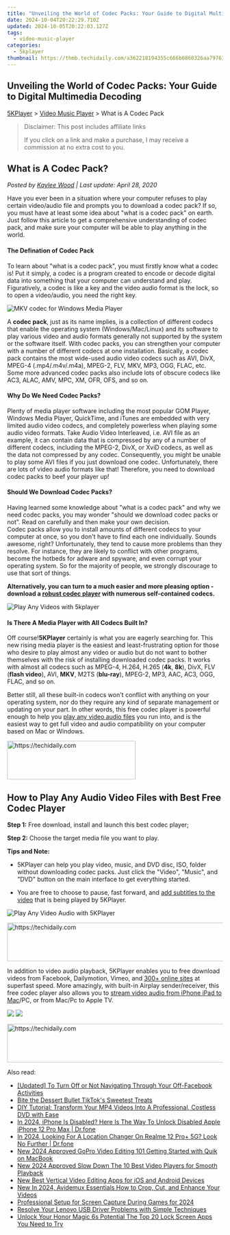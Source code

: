 ```yaml
---
title: "Unveiling the World of Codec Packs: Your Guide to Digital Multimedia Decoding"
date: 2024-10-04T20:22:29.710Z
updated: 2024-10-05T20:22:03.127Z
tags:
  - video-music-player
categories:
  - 5kplayer
thumbnail: https://thmb.techidaily.com/a362218194355c666b0860326aa79761dfe27d2518f12f424f4610cd1ffe517b.jpg
---
```


## Unveiling the World of Codec Packs: Your Guide to Digital Multimedia Decoding

[5KPlayer](https://tools.techidaily.com/5kplayer/products/) \> [Video Music Player](https://tools.techidaily.com/5kplayer/video-music-player/) \> What is A Codec Pack

>  Disclaimer: This post includes affiliate links
>
>  If you click on a link and make a purchase, I may receive a commission at no extra cost to you.
>

## What is A Codec Pack?

 _Posted by [Kaylee Wood](https://www.quora.com/profile/Amanda-Hu-21) | Last update: April 28, 2020_

Have you ever been in a situation where your computer refuses to play certain video/audio file and prompts you to download a codec pack? If so, you must have at least some idea about "what is a codec pack" on earth. Just follow this article to get a comprehensive understanding of codec pack, and make sure your computer will be able to play anything in the world.

#### **The Defination of Codec Pack**

To learn about "what is a codec pack", you must firstly know what a codec is! Put it simply, a codec is a program created to encode or decode digital data into something that your computer can understand and play. Figuratively, a codec is like a key and the video audio format is the lock, so to open a video/audio, you need the right key.

![MKV codec for Windows Media Player](https://www.5kplayer.com/video-music-player/img/audio-video-codecs-1204.jpg) 

A **codec pack**, just as its name implies, is a collection of different codecs that enable the operating system (Windows/Mac/Linux) and its software to play various video and audio formats generally not supported by the system or the software itself. With codec packs, you can strengthen your computer with a number of different codecs at one installation. Basically, a codec pack contains the most wide-used audio video codecs such as AVI, DivX, MPEG-4 (.mp4/.m4v/.m4a), MPEG-2, FLV, MKV, MP3, OGG, FLAC, etc. Some more advanced codec packs also include lots of obscure codecs like AC3, ALAC, AMV, MPC, XM, OFR, OFS, and so on.

#### **Why Do We Need Codec Packs?**

Plenty of media player software including the most popular GOM Player, Windows Media Player, QuickTime, and iTunes are embedded with very limited audio video codecs, and completely powerless when playing some audio video formats. Take Audio Video Interleaved, i.e. AVI file as an example, it can contain data that is compressed by any of a number of different codecs, including the MPEG-2, DivX, or XviD codecs, as well as the data not compressed by any codec. Consequently, you might be unable to play some AVI files if you just download one codec. Unfortunately, there are lots of video audio formats like that! Therefore, you need to download codec packs to beef your player up! 

#### **Should We Download Codec Packs?**

Having learned some knowledge about "what is a codec pack" and why we need codec packs, you may wonder "should we download codec packs or not". Read on carefully and then make your own decision.  
Codec packs allow you to install amounts of different codecs to your computer at once, so you don't have to find each one individually. Sounds awesome, right? Unfortunately, they tend to cause more problems than they resolve. For instance, they are likely to conflict with other programs, become the hotbeds for adware and spyware, and even corrupt your operating system. So for the majority of people, we strongly discourage to use that sort of things.

**Alternatively, you can turn to a much easier and more pleasing option - download a [robust codec player](https://tools.techidaily.com/5kplayer/video-music-player/) with numerous self-contained codecs.**

![Play Any Videos with 5kplayer](https://www.5kplayer.com/video-music-player/../airplay/img/video-streaming.jpg) 

#### **Is There A Media Player with All Codecs Built In?**

Off course!**5KPlayer** certainly is what you are eagerly searching for. This new rising media player is the easiest and least-frustrating option for those who desire to play almost any video or audio but do not want to bother themselves with the risk of installing downloaded codec packs. It works with almost all codecs such as MPEG-4, H.264, H.265 (**4k**, **8k**), DivX, FLV (**flash video**), AVI, **MKV**, M2TS (**blu-ray**), MPEG-2, MP3, AAC, AC3, OGG, FLAC, and so on.

Better still, all these built-in codecs won't conflict with anything on your operating system, nor do they require any kind of separate management or updating on your part. In other words, this free codec player is powerful enough to help you [play any video audio files](https://tools.techidaily.com/5kplayer/video-music-player/) you run into, and is the easiest way to get full video and audio compatibility on your computer based on Mac or Windows.

<!-- affiliate ads begin -->
<a href="https://aligracehair.sjv.io/c/5597632/1880972/19272" target="_top" id="1880972">
  <img src="//a.impactradius-go.com/display-ad/19272-1880972" border="0" alt="https://techidaily.com" width="300" height="90"/>
</a>
<img height="0" width="0" src="https://aligracehair.sjv.io/i/5597632/1880972/19272" style="position:absolute;visibility:hidden;" border="0" />
<!-- affiliate ads end -->

## How to Play Any Audio Video Files with Best Free Codec Player

**Step 1:** Free download, install and launch this best codec player;

**Step 2:** Choose the target media file you want to play.

**Tips and Note:**

* 5KPlayer can help you play video, music, and DVD disc, ISO, folder without downloading codec packs. Just click the "Video", "Music", and "DVD" button on the main interface to get everything started.
  
* You are free to choose to pause, fast forward, and [add subtitles to the video](https://tools.techidaily.com/5kplayer/video-music-player/) that is being played by 5KPlayer.

![Play Any Video Audio with 5KPlayer](https://www.5kplayer.com/video-music-player/img/5kplayer-freeaacplayer-yxt-030601.jpg) 

<!-- affiliate ads begin -->
<a href="https://aligracehair.sjv.io/c/5597632/1972698/19272" target="_top" id="1972698">
  <img src="//a.impactradius-go.com/display-ad/19272-1972698" border="0" alt="https://techidaily.com" width="728" height="90"/>
</a>
<img height="0" width="0" src="https://aligracehair.sjv.io/i/5597632/1972698/19272" style="position:absolute;visibility:hidden;" border="0" />
<!-- affiliate ads end -->

In addition to video audio playback, 5KPlayer enables you to free download videos from Facebook, Dailymotion, Vimeo, and [300+ online sites](https://tools.techidaily.com/5kplayer/youtube-download/) at superfast speed. More amazingly, with built-in Airplay sender/receiver, this free codec player also allows you to [stream video audio from iPhone iPad to Mac](https://tools.techidaily.com/5kplayer/airplay/)/PC, or from Mac/Pc to Apple TV. 

[![](https://www.5kplayer.com/video-music-player/../button/freedownwhitewin.png)](https://tools.techidaily.com/5kplayer/products/) [![](https://www.5kplayer.com/video-music-player/../button/freedownwhitemac.png)](https://tools.techidaily.com/5kplayer/products/)

<!-- affiliate ads begin -->
<a href="https://appsumo.8odi.net/c/5597632/2144299/7443" target="_top" id="2144299">
  <img src="//a.impactradius-go.com/display-ad/7443-2144299" border="0" alt="https://techidaily.com" width="728" height="90"/>
</a>
<img height="0" width="0" src="https://appsumo.8odi.net/i/5597632/2144299/7443" style="position:absolute;visibility:hidden;" border="0" />
<!-- affiliate ads end -->

<ins class="adsbygoogle"
     style="display:block"
     data-ad-format="autorelaxed"
     data-ad-client="ca-pub-7571918770474297"
     data-ad-slot="1223367746"></ins>

<ins class="adsbygoogle"
     style="display:block"
     data-ad-client="ca-pub-7571918770474297"
     data-ad-slot="8358498916"
     data-ad-format="auto"
     data-full-width-responsive="true"></ins>

<span class="atpl-alsoreadstyle">Also read:</span>
<div><ul>
<li><a href="https://some-guidance.techidaily.com/updated-to-turn-off-or-not-navigating-through-your-off-facebook-activities/"><u>[Updated] To Turn Off or Not Navigating Through Your Off-Facebook Activities</u></a></li>
<li><a href="https://tiktok-clips.techidaily.com/bite-the-dessert-bullet-tiktoks-sweetest-treats/"><u>Bite the Dessert Bullet TikTok's Sweetest Treats</u></a></li>
<li><a href="https://dvd-bd.techidaily.com/diy-tutorial-transform-your-mp4-videos-into-a-professional-costless-dvd-with-ease/"><u>DIY Tutorial: Transform Your MP4 Videos Into A Professional, Costless DVD with Ease</u></a></li>
<li><a href="https://iphone-unlock.techidaily.com/in-2024-iphone-is-disabled-here-is-the-way-to-unlock-disabled-apple-iphone-12-pro-max-drfone-by-drfone-ios/"><u>In 2024, iPhone Is Disabled? Here Is The Way To Unlock Disabled Apple iPhone 12 Pro Max | Dr.fone</u></a></li>
<li><a href="https://phone-solutions.techidaily.com/in-2024-looking-for-a-location-changer-on-realme-12-proplus-5g-look-no-further-drfone-by-drfone-virtual-android/"><u>In 2024, Looking For A Location Changer On Realme 12 Pro+ 5G? Look No Further | Dr.fone</u></a></li>
<li><a href="https://video-ai-editor.techidaily.com/new-2024-approved-gopro-video-editing-101-getting-started-with-quik-on-macbook/"><u>New 2024 Approved GoPro Video Editing 101 Getting Started with Quik on MacBook</u></a></li>
<li><a href="https://video-ai-editor.techidaily.com/new-2024-approved-slow-down-the-10-best-video-players-for-smooth-playback/"><u>New 2024 Approved Slow Down The 10 Best Video Players for Smooth Playback</u></a></li>
<li><a href="https://video-ai-editor.techidaily.com/new-best-vertical-video-editing-apps-for-ios-and-android-devices/"><u>New Best Vertical Video Editing Apps for iOS and Android Devices</u></a></li>
<li><a href="https://video-ai-editor.techidaily.com/new-in-2024-avidemux-essentials-how-to-crop-cut-and-enhance-your-videos/"><u>New In 2024, Avidemux Essentials How to Crop, Cut, and Enhance Your Videos</u></a></li>
<li><a href="https://screen-capture.techidaily.com/professional-setup-for-screen-capture-during-games-for-2024/"><u>Professional Setup for Screen Capture During Games for 2024</u></a></li>
<li><a href="https://hardware-updates.techidaily.com/resolve-your-lenovo-usb-driver-problems-with-simple-techniques/"><u>Resolve Your Lenovo USB Driver Problems with Simple Techniques</u></a></li>
<li><a href="https://unlock-android.techidaily.com/unlock-your-honor-magic-6s-potential-the-top-20-lock-screen-apps-you-need-to-try-by-drfone-android/"><u>Unlock Your Honor Magic 6s Potential The Top 20 Lock Screen Apps You Need to Try</u></a></li>
</ul></div>

